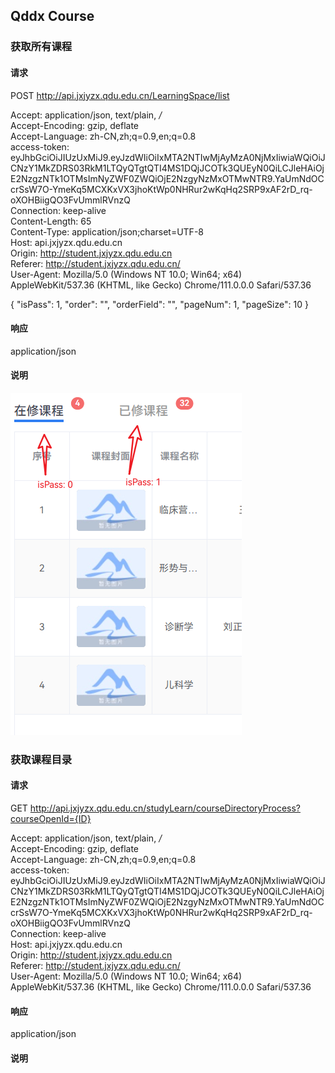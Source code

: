 ## Qddx Course

### 获取所有课程

#### 请求
POST http://api.jxjyzx.qdu.edu.cn/LearningSpace/list

Accept: application/json, text/plain, */*  
Accept-Encoding: gzip, deflate  
Accept-Language: zh-CN,zh;q=0.9,en;q=0.8  
access-token: eyJhbGciOiJIUzUxMiJ9.eyJzdWIiOiIxMTA2NTIwMjAyMzA0NjMxIiwiaWQiOiJCNzY1MkZDRS03RkM1LTQyQTgtQTI4MS1DQjJCOTk3QUEyN0QiLCJleHAiOjE2NzgzNTk1OTMsImNyZWF0ZWQiOjE2NzgyNzMxOTMwNTR9.YaUmNdOCcrSsW7O-YmeKq5MCXKxVX3jhoKtWp0NHRur2wKqHq2SRP9xAF2rD_rq-oXOHBiigQO3FvUmmlRVnzQ  
Connection: keep-alive  
Content-Length: 65  
Content-Type: application/json;charset=UTF-8  
Host: api.jxjyzx.qdu.edu.cn  
Origin: http://student.jxjyzx.qdu.edu.cn  
Referer: http://student.jxjyzx.qdu.edu.cn/  
User-Agent: Mozilla/5.0 (Windows NT 10.0; Win64; x64) AppleWebKit/537.36 (KHTML, like Gecko) Chrome/111.0.0.0 Safari/537.36

{
"isPass": 1,
"order": "",
"orderField": "",
"pageNum": 1,
"pageSize": 10
}
#### 响应
application/json


#### 说明
![isPass](./docs/isPass.png)


### 获取课程目录

#### 请求
GET http://api.jxjyzx.qdu.edu.cn/studyLearn/courseDirectoryProcess?courseOpenId={ID}

Accept: application/json, text/plain, */*  
Accept-Encoding: gzip, deflate  
Accept-Language: zh-CN,zh;q=0.9,en;q=0.8  
access-token: eyJhbGciOiJIUzUxMiJ9.eyJzdWIiOiIxMTA2NTIwMjAyMzA0NjMxIiwiaWQiOiJCNzY1MkZDRS03RkM1LTQyQTgtQTI4MS1DQjJCOTk3QUEyN0QiLCJleHAiOjE2NzgzNTk1OTMsImNyZWF0ZWQiOjE2NzgyNzMxOTMwNTR9.YaUmNdOCcrSsW7O-YmeKq5MCXKxVX3jhoKtWp0NHRur2wKqHq2SRP9xAF2rD_rq-oXOHBiigQO3FvUmmlRVnzQ  
Connection: keep-alive  
Host: api.jxjyzx.qdu.edu.cn  
Origin: http://student.jxjyzx.qdu.edu.cn  
Referer: http://student.jxjyzx.qdu.edu.cn/  
User-Agent: Mozilla/5.0 (Windows NT 10.0; Win64; x64) AppleWebKit/537.36 (KHTML, like Gecko) Chrome/111.0.0.0 Safari/537.36

#### 响应
application/json

#### 说明

